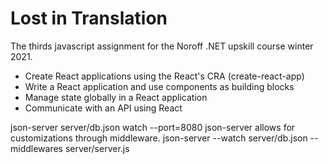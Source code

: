 # Lost in Translation

The thirds javascript assignment for the Noroff .NET upskill course winter 2021. 
- Create React applications using the React's CRA (create-react-app)
- Write a React application and use components as building blocks
- Manage state globally in a React application
- Communicate with an API using React


json-server server/db.json watch --port=8080
json-server allows for customizations through middleware.
json-server --watch server/db.json --middlewares server/server.js